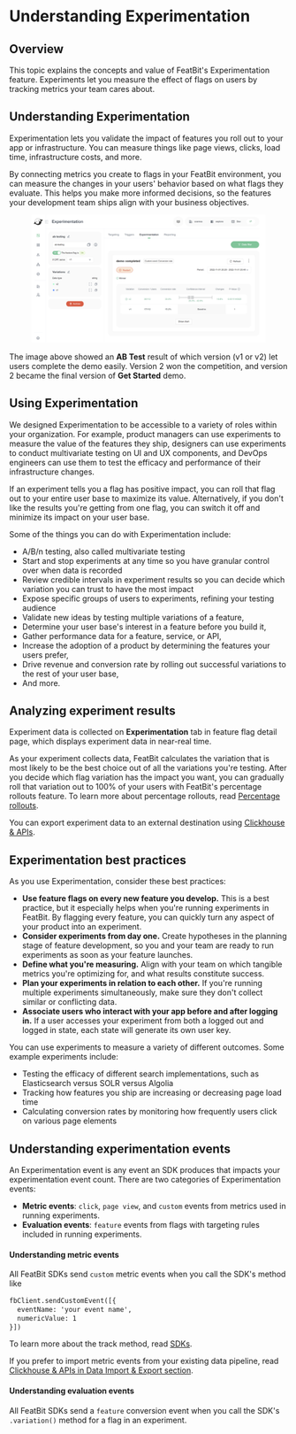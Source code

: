 # Understanding Experimentation

## Overview <a href="#overview" id="overview"></a>

This topic explains the concepts and value of FeatBit's Experimentation feature. Experiments let you measure the effect of flags on users by tracking metrics your team cares about.

## Understanding Experimentation <a href="#understanding-experimentation" id="understanding-experimentation"></a>

Experimentation lets you validate the impact of features you roll out to your app or infrastructure. You can measure things like page views, clicks, load time, infrastructure costs, and more.

By connecting metrics you create to flags in your FeatBit environment, you can measure the changes in your users' behavior based on what flags they evaluate. This helps you make more informed decisions, so the features your development team ships align with your business objectives.

<figure><img src="../.gitbook/assets/image9.png" alt=""><figcaption></figcaption></figure>

The image above showed an **AB Test** result of which version (v1 or v2) let users complete the demo easily. Version 2 won the competition, and version 2 became the final version of **Get Started** demo.

## Using Experimentation <a href="#using-experimentation" id="using-experimentation"></a>

We designed Experimentation to be accessible to a variety of roles within your organization. For example, product managers can use experiments to measure the value of the features they ship, designers can use experiments to conduct multivariate testing on UI and UX components, and DevOps engineers can use them to test the efficacy and performance of their infrastructure changes.

If an experiment tells you a flag has positive impact, you can roll that flag out to your entire user base to maximize its value. Alternatively, if you don't like the results you're getting from one flag, you can switch it off and minimize its impact on your user base.

Some of the things you can do with Experimentation include:

* A/B/n testing, also called multivariate testing
* Start and stop experiments at any time so you have granular control over when data is recorded
* Review credible intervals in experiment results so you can decide which variation you can trust to have the most impact
* Expose specific groups of users to experiments, refining your testing audience
* Validate new ideas by testing multiple variations of a feature,
* Determine your user base's interest in a feature before you build it,
* Gather performance data for a feature, service, or API,
* Increase the adoption of a product by determining the features your users prefer,
* Drive revenue and conversion rate by rolling out successful variations to the rest of your user base,
* And more.

## Analyzing experiment results <a href="#analyzing-experiment-results" id="analyzing-experiment-results"></a>

Experiment data is collected on **Experimentation** tab in feature flag detail page, which displays experiment data in near-real time.

As your experiment collects data, FeatBit calculates the variation that is most likely to be the best choice out of all the variations you're testing. After you decide which flag variation has the impact you want, you can gradually roll that variation out to 100% of your users with FeatBit's percentage rollouts feature. To learn more about percentage rollouts, read [Percentage rollouts](../feature-flags/targeting-users-with-flags/percentage-rollouts.md).

You can export experiment data to an external destination using [Clickhouse & APIs](broken-reference).

## Experimentation best practices <a href="#experimentation-best-practices" id="experimentation-best-practices"></a>

As you use Experimentation, consider these best practices:

* **Use feature flags on every new feature you develop.** This is a best practice, but it especially helps when you're running experiments in FeatBit. By flagging every feature, you can quickly turn any aspect of your product into an experiment.
* **Consider experiments from day one.** Create hypotheses in the planning stage of feature development, so you and your team are ready to run experiments as soon as your feature launches.
* **Define what you're measuring.** Align with your team on which tangible metrics you're optimizing for, and what results constitute success.
* **Plan your experiments in relation to each other.** If you're running multiple experiments simultaneously, make sure they don't collect similar or conflicting data.
* **Associate users who interact with your app before and after logging in.** If a user accesses your experiment from both a logged out and logged in state, each state will generate its own user key.

You can use experiments to measure a variety of different outcomes. Some example experiments include:

* Testing the efficacy of different search implementations, such as Elasticsearch versus SOLR versus Algolia
* Tracking how features you ship are increasing or decreasing page load time
* Calculating conversion rates by monitoring how frequently users click on various page elements

## Understanding experimentation events

An Experimentation event is any event an SDK produces that impacts your experimentation event count. There are two categories of Experimentation events:

* **Metric events**: `click`, `page view`, and `custom` events from metrics used in running experiments.
* **Evaluation events**: `feature` events from flags with targeting rules included in running experiments.

#### Understanding metric events <a href="#understanding-metric-events" id="understanding-metric-events"></a>

All FeatBit SDKs send `custom` metric events when you call the SDK's method like&#x20;

```
fbClient.sendCustomEvent([{
  eventName: 'your event name',
  numericValue: 1
}])
```

To learn more about the track method, read [SDKs](http://127.0.0.1:5000/o/qX84b2xEdVRylSG5v1OH/s/ZsgdtotEh4hqurv5Mv2p/).

If you prefer to import metric events from your existing data pipeline, read [Clickhouse & APIs in ](broken-reference)[Data ](broken-reference)[Import & Export section](broken-reference).

#### Understanding evaluation events <a href="#understanding-evaluation-events" id="understanding-evaluation-events"></a>

All FeatBit SDKs send a `feature` conversion event when you call the SDK's `.variation()` method for a flag in an experiment.
